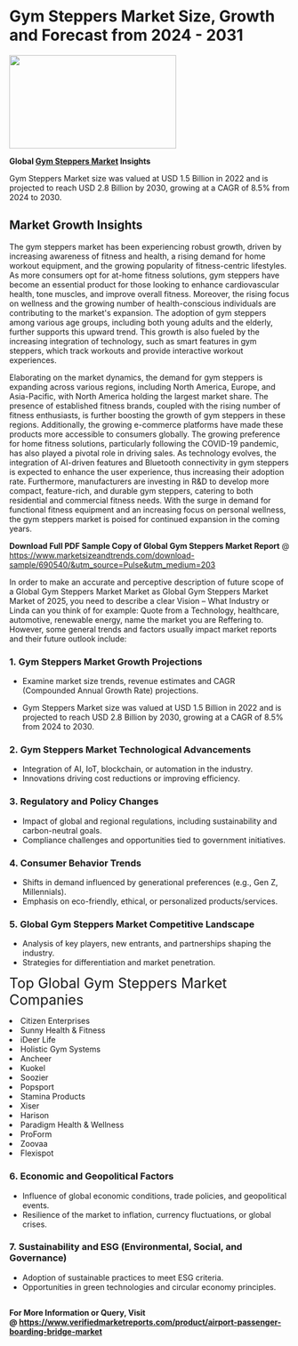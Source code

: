<H1>Gym Steppers Market Size, Growth and Forecast from 2024 - 2031</H1><img class="aligncenter size-medium wp-image-584254" src="https://thirdeyenews.in/wp-content/uploads/2024/09/Global-Market-Research-300x168.jpeg" alt="" width="300" height="168" /><p><strong>Global&nbsp;<a href="https://www.marketsizeandtrends.com/download-sample/690540/&amp;utm_source=Pulse&amp;utm_medium=203">Gym Steppers Market</a> Insights</strong></p><p>Gym Steppers Market size was valued at USD 1.5 Billion in 2022 and is projected to reach USD 2.8 Billion by 2030, growing at a CAGR of 8.5% from 2024 to 2030.</p><p><h2>Market Growth Insights</h2> <p>The gym steppers market has been experiencing robust growth, driven by increasing awareness of fitness and health, a rising demand for home workout equipment, and the growing popularity of fitness-centric lifestyles. As more consumers opt for at-home fitness solutions, gym steppers have become an essential product for those looking to enhance cardiovascular health, tone muscles, and improve overall fitness. Moreover, the rising focus on wellness and the growing number of health-conscious individuals are contributing to the market's expansion. The adoption of gym steppers among various age groups, including both young adults and the elderly, further supports this upward trend. This growth is also fueled by the increasing integration of technology, such as smart features in gym steppers, which track workouts and provide interactive workout experiences. </p> <p>Elaborating on the market dynamics, the demand for gym steppers is expanding across various regions, including North America, Europe, and Asia-Pacific, with North America holding the largest market share. The presence of established fitness brands, coupled with the rising number of fitness enthusiasts, is further boosting the growth of gym steppers in these regions. Additionally, the growing e-commerce platforms have made these products more accessible to consumers globally. The growing preference for home fitness solutions, particularly following the COVID-19 pandemic, has also played a pivotal role in driving sales. As technology evolves, the integration of AI-driven features and Bluetooth connectivity in gym steppers is expected to enhance the user experience, thus increasing their adoption rate. Furthermore, manufacturers are investing in R&D to develop more compact, feature-rich, and durable gym steppers, catering to both residential and commercial fitness needs. With the surge in demand for functional fitness equipment and an increasing focus on personal wellness, the gym steppers market is poised for continued expansion in the coming years. </p><p><span class=""><strong>Download Full PDF Sample Copy of Global Gym Steppers Market Report</strong> @ <a href="https://www.marketsizeandtrends.com/download-sample/690540/&amp;utm_source=Pulse&amp;utm_medium=203" target="_blank">https://www.marketsizeandtrends.com/download-sample/690540/&amp;utm_source=Pulse&amp;utm_medium=203</a></span></p><p>In order to make an accurate and perceptive description of future scope of a Global&nbsp;Gym Steppers Market Market as Global&nbsp;Gym Steppers Market Market of 2025, you need to describe a clear Vision &ndash; What Industry or Linda can you think of for example: Quote from a Technology, healthcare, automotive, renewable energy, name the market you are Reffering to. However, some general trends and factors usually impact market reports and their future outlook include:</p><h3>1.&nbsp;<strong>Gym Steppers Market Growth Projections</strong></h3><ul><li>Examine market size trends, revenue estimates and CAGR (Compounded Annual Growth Rate) projections.</li><li><p>Gym Steppers Market size was valued at USD 1.5 Billion in 2022 and is projected to reach USD 2.8 Billion by 2030, growing at a CAGR of 8.5% from 2024 to 2030.</p></li></ul><h3>2.&nbsp;<strong>Gym Steppers Market Technological Advancements</strong></h3><ul><li>Integration of AI, IoT, blockchain, or automation in the industry.</li><li>Innovations driving cost reductions or improving efficiency.</li></ul><h3>3.&nbsp;<strong>Regulatory and Policy Changes</strong></h3><ul><li>Impact of global and regional regulations, including sustainability and carbon-neutral goals.</li><li>Compliance challenges and opportunities tied to government initiatives.</li></ul><h3>4.&nbsp;<strong>Consumer Behavior Trends</strong></h3><ul><li>Shifts in demand influenced by generational preferences (e.g., Gen Z, Millennials).</li><li>Emphasis on eco-friendly, ethical, or personalized products/services.</li></ul><h3>5.&nbsp;<strong>Global Gym Steppers Market Competitive Landscape</strong></h3><ul><li>Analysis of key players, new entrants, and partnerships shaping the industry.</li><li>Strategies for differentiation and market penetration.</li></ul><p data-pm-slice="1 1 []"><span style="color: inherit; font-family: inherit; font-size: 25px;">Top Global Gym Steppers Market Companies</span></p><div class="" data-test-id=""><p><li>Citizen Enterprises</li><li> Sunny Health & Fitness</li><li> iDeer Life</li><li> Holistic Gym Systems</li><li> Ancheer</li><li> Kuokel</li><li> Soozier</li><li> Popsport</li><li> Stamina Products</li><li> Xiser</li><li> Harison</li><li> Paradigm Health & Wellness</li><li> ProForm</li><li> Zoovaa</li><li> Flexispot</li></p></div><h3>6.&nbsp;<strong>Economic and Geopolitical Factors</strong></h3><ul><li>Influence of global economic conditions, trade policies, and geopolitical events.</li><li>Resilience of the market to inflation, currency fluctuations, or global crises.</li></ul><h3>7.&nbsp;<strong>Sustainability and ESG (Environmental, Social, and Governance)</strong></h3><ul><li>Adoption of sustainable practices to meet ESG criteria.</li><li>Opportunities in green technologies and circular economy principles.</li></ul><h2><strong style="font-size: 14px;">For More Information or Query, Visit @&nbsp;</strong><a style="background-color: #ffffff; font-size: 14px;" href="https://www.marketsizeandtrends.com/report/gym-steppers-market/" target="_blank">https://www.verifiedmarketreports.com/product/airport-passenger-boarding-bridge-market</a></h2>
